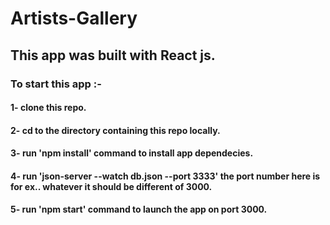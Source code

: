 # Artists-Gallery
## This app was built with React js.

### To start this app :-

#### 1- clone this repo.
#### 2- cd to the directory containing this repo locally.
#### 3- run 'npm install' command to install app dependecies.
#### 4- run 'json-server --watch db.json --port 3333' the port number here is for ex.. whatever it should be different of 3000.
#### 5- run 'npm start' command to launch the app on port 3000.
